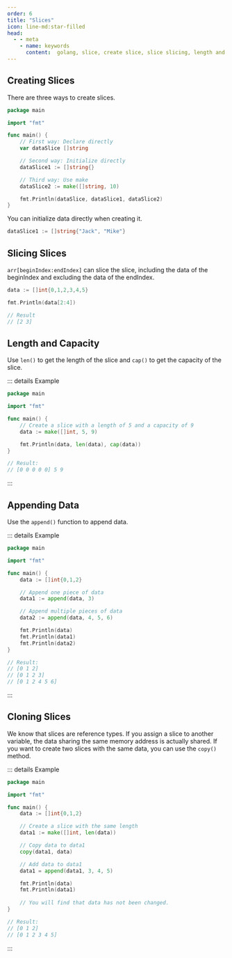 ```yaml
---
order: 6
title: "Slices"
icon: line-md:star-filled
head:
  - - meta
    - name: keywords
      content:  golang, slice, create slice, slice slicing, length and capacity
---
```


## Creating Slices

There are three ways to create slices.

```go
package main

import "fmt"

func main() {
	// First way: Declare directly
	var dataSlice []string

	// Second way: Initialize directly
	dataSlice1 := []string{}

	// Third way: Use make
	dataSlice2 := make([]string, 10)

	fmt.Println(dataSlice, dataSlice1, dataSlice2)
}
```

You can initialize data directly when creating it.

```go
dataSlice1 := []string{"Jack", "Mike"}
```

## Slicing Slices

`arr[beginIndex:endIndex]` can slice the slice, including the data of the beginIndex and excluding the data of the endIndex.

```go
data := []int{0,1,2,3,4,5}

fmt.Println(data[2:4])

// Result
// [2 3]
```

## Length and Capacity

Use `len()` to get the length of the slice and `cap()` to get the capacity of the slice.

::: details Example

```go
package main

import "fmt"

func main() {
	// Create a slice with a length of 5 and a capacity of 9
	data := make([]int, 5, 9)

	fmt.Println(data, len(data), cap(data))
}

// Result:
// [0 0 0 0 0] 5 9
```

:::

## Appending Data

Use the `append()` function to append data.

::: details Example

```go
package main

import "fmt"

func main() {
	data := []int{0,1,2}

	// Append one piece of data
	data1 := append(data, 3)

	// Append multiple pieces of data
	data2 := append(data, 4, 5, 6)

	fmt.Println(data)
	fmt.Println(data1)
	fmt.Println(data2)
}

// Result:
// [0 1 2]
// [0 1 2 3]
// [0 1 2 4 5 6]

```

:::

## Cloning Slices

We know that slices are reference types. If you assign a slice to another variable, the data sharing the same memory address is actually shared. If you want to create two slices with the same data, you can use the `copy()` method.

::: details Example

```go
package main

import "fmt"

func main() {
	data := []int{0,1,2}

	// Create a slice with the same length
	data1 := make([]int, len(data))

	// Copy data to data1
	copy(data1, data)

	// Add data to data1
	data1 = append(data1, 3, 4, 5)

	fmt.Println(data)
	fmt.Println(data1)
	
	// You will find that data has not been changed.
}

// Result:
// [0 1 2]
// [0 1 2 3 4 5]
```

:::